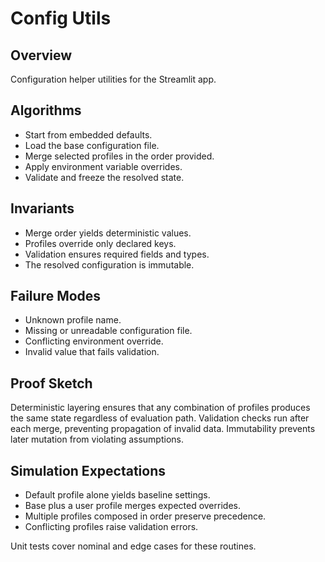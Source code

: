 # Config Utils

## Overview

Configuration helper utilities for the Streamlit app.

## Algorithms

- Start from embedded defaults.
- Load the base configuration file.
- Merge selected profiles in the order provided.
- Apply environment variable overrides.
- Validate and freeze the resolved state.

## Invariants

- Merge order yields deterministic values.
- Profiles override only declared keys.
- Validation ensures required fields and types.
- The resolved configuration is immutable.

## Failure Modes

- Unknown profile name.
- Missing or unreadable configuration file.
- Conflicting environment override.
- Invalid value that fails validation.

## Proof Sketch

Deterministic layering ensures that any combination of profiles produces the
same state regardless of evaluation path. Validation checks run after each
merge, preventing propagation of invalid data. Immutability prevents later
mutation from violating assumptions.

## Simulation Expectations

- Default profile alone yields baseline settings.
- Base plus a user profile merges expected overrides.
- Multiple profiles composed in order preserve precedence.
- Conflicting profiles raise validation errors.

Unit tests cover nominal and edge cases for these routines.
